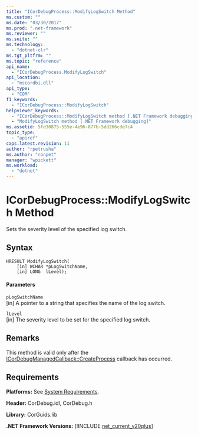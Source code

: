 ```yaml
---
title: "ICorDebugProcess::ModifyLogSwitch Method"
ms.custom: ""
ms.date: "03/30/2017"
ms.prod: ".net-framework"
ms.reviewer: ""
ms.suite: ""
ms.technology: 
  - "dotnet-clr"
ms.tgt_pltfrm: ""
ms.topic: "reference"
api_name: 
  - "ICorDebugProcess.ModifyLogSwitch"
api_location: 
  - "mscordbi.dll"
api_type: 
  - "COM"
f1_keywords: 
  - "ICorDebugProcess::ModifyLogSwitch"
helpviewer_keywords: 
  - "ICorDebugProcess::ModifyLogSwitch method [.NET Framework debugging]"
  - "ModifyLogSwitch method [.NET Framework debugging]"
ms.assetid: 5fd30875-555e-4e96-877b-5dd266cde7c4
topic_type: 
  - "apiref"
caps.latest.revision: 11
author: "rpetrusha"
ms.author: "ronpet"
manager: "wpickett"
ms.workload: 
  - "dotnet"
---
```

# ICorDebugProcess::ModifyLogSwitch Method
Sets the severity level of the specified log switch.  
  
## Syntax  
  
```  
HRESULT ModifyLogSwitch(  
    [in] WCHAR *pLogSwitchName,  
    [in] LONG  lLevel);  
```  
  
#### Parameters  
 `pLogSwitchName`  
 [in] A pointer to a string that specifies the name of the log switch.  
  
 `lLevel`  
 [in] The severity level to be set for the specified log switch.  
  
## Remarks  
 This method is valid only after the [ICorDebugManagedCallback::CreateProcess](../../../../docs/framework/unmanaged-api/debugging/icordebugmanagedcallback-createprocess-method.md) callback has occurred.  
  
## Requirements  
 **Platforms:** See [System Requirements](../../../../docs/framework/get-started/system-requirements.md).  
  
 **Header:** CorDebug.idl, CorDebug.h  
  
 **Library:** CorGuids.lib  
  
 **.NET Framework Versions:** [!INCLUDE [net_current_v20plus](../../../../includes/net-current-v20plus-md.md)]
